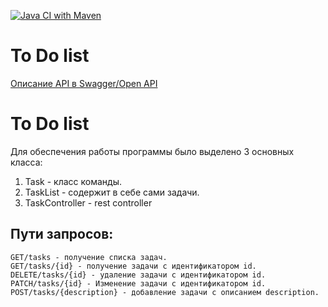 [![Java CI with Maven](https://github.com/V31R/java_course/actions/workflows/maven.yml/badge.svg)](https://github.com/V31R/java_course/actions/workflows/maven.yml)


# To Do list

[Описание API в Swagger/Open API](https://app.swaggerhub.com/apis/V31R/ToDoList/1.0.0#/)

# To Do list

Для обеспечения работы программы было выделено 3 основных класса:
1. Task - класс команды.
2. TaskList - содержит в себе сами задачи.
3. TaskController - rest controller

## Пути запросов:
	GET/tasks - получение списка задач.
	GET/tasks/{id} - получение задачи с идентификатором id.
	DELETE/tasks/{id} - удаление задачи с идентификатором id.
	PATCH/tasks/{id} - Изменение задачи с идентификатором id.
	POST/tasks/{description} - добавление задачи с описанием description.
